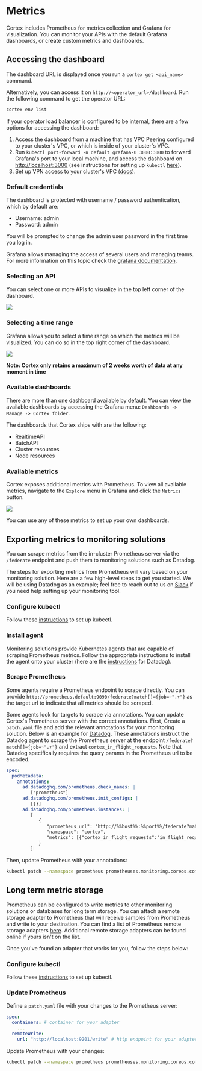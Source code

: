 # Metrics

Cortex includes Prometheus for metrics collection and Grafana for visualization. You can monitor your APIs with the default Grafana dashboards, or create custom metrics and dashboards.

## Accessing the dashboard

The dashboard URL is displayed once you run a `cortex get <api_name>` command.

Alternatively, you can access it on `http://<operator_url>/dashboard`. Run the following command to get the operator
URL:

```bash
cortex env list
```

If your operator load balancer is configured to be internal, there are a few options for accessing the dashboard:

1. Access the dashboard from a machine that has VPC Peering configured to your cluster's VPC, or which is inside of your
   cluster's VPC.
1. Run `kubectl port-forward -n default grafana-0 3000:3000` to forward Grafana's port to your local machine, and access
   the dashboard on [http://localhost:3000](http://localhost:3000) (see instructions for setting up `kubectl` [here](../advanced/kubectl.md)).
1. Set up VPN access to your cluster's
   VPC ([docs](https://docs.aws.amazon.com/vpc/latest/userguide/vpn-connections.html)).

### Default credentials

The dashboard is protected with username / password authentication, which by default are:

- Username: admin
- Password: admin

You will be prompted to change the admin user password in the first time you log in.

Grafana allows managing the access of several users and managing teams. For more information on this topic check
the [grafana documentation](https://grafana.com/docs/grafana/latest/manage-users).

### Selecting an API

You can select one or more APIs to visualize in the top left corner of the dashboard.

![](https://user-images.githubusercontent.com/7456627/107375721-57545180-6ae9-11eb-9474-ba58ad7eb0c5.png)

### Selecting a time range

Grafana allows you to select a time range on which the metrics will be visualized. You can do so in the top right corner
of the dashboard.

![](https://user-images.githubusercontent.com/7456627/107376148-d9dd1100-6ae9-11eb-8c2b-c678b41ade01.png)

**Note: Cortex only retains a maximum of 2 weeks worth of data at any moment in time**

### Available dashboards

There are more than one dashboard available by default. You can view the available dashboards by accessing the Grafana
menu: `Dashboards -> Manage -> Cortex folder`.

The dashboards that Cortex ships with are the following:

- RealtimeAPI
- BatchAPI
- Cluster resources
- Node resources

### Available metrics

Cortex exposes additional metrics with Prometheus. To view all available metrics, navigate to the `Explore` menu in Grafana and click the `Metrics` button.

![](https://user-images.githubusercontent.com/7456627/107377492-515f7000-6aeb-11eb-9b46-909120335060.png)

You can use any of these metrics to set up your own dashboards.

## Exporting metrics to monitoring solutions

You can scrape metrics from the in-cluster Prometheus server via the `/federate` endpoint and push them to monitoring solutions such as Datadog.

The steps for exporting metrics from Prometheus will vary based on your monitoring solution. Here are a few high-level steps to get you started. We will be using Datadog as an example; feel free to reach out to us on [Slack](https://community.cortex.dev/) if you need help setting up your monitoring tool.

### Configure kubectl

Follow these [instructions](../advanced/kubectl.md) to set up kubectl.

### Install agent

Monitoring solutions provide Kubernetes agents that are capable of scraping Prometheus metrics. Follow the appropriate instructions to install the agent onto your cluster (here are the [instructions](https://docs.datadoghq.com/agent/kubernetes/?tab=helm#installation) for Datadog).

### Scrape Prometheus

Some agents require a Prometheus endpoint to scrape directly. You can provide `http://prometheus.default:9090/federate?match[]={job=~".+"}` as the target url to indicate that all metrics should be scraped.

Some agents look for targets to scrape via annotations. You can update Cortex's Prometheus server with the correct annotations. First, Create a `patch.yaml` file and add the relevant annotations for your monitoring solution. Below is an example for [Datadog](https://docs.datadoghq.com/agent/kubernetes/prometheus/). These annotations instruct the Datadog agent to scrape the Prometheus server at the endpoint `/federate?match[]={job=~".+"}` and extract `cortex_in_flight_requests`. Note that Datadog specifically requires the query params in the Prometheus url to be encoded.

```yaml
spec:
  podMetadata:
    annotations:
      ad.datadoghq.com/prometheus.check_names: |
         ["prometheus"]
      ad.datadoghq.com/prometheus.init_configs: |
         [{}]
      ad.datadoghq.com/prometheus.instances: |
         [
            {
               "prometheus_url": "http://%%host%%:%%port%%/federate?match[]=%7Bjob%3D~%22.%2B%22%7D",
               "namespace": "cortex",
               "metrics": [{"cortex_in_flight_requests":"in_flight_requests"}]
            }
         ]
```

Then, update Prometheus with your annotations:

```bash
kubectl patch --namespace prometheus prometheuses.monitoring.coreos.com prometheus --patch-file patch.yaml --type merge
```

## Long term metric storage

Prometheus can be configured to write metrics to other monitoring solutions or databases for long term storage. You can attach a remote storage adapter to Prometheus that will receive samples from Prometheus and write to your destination. You can find a list of Prometheus remote storage adapters [here](https://prometheus.io/docs/operating/integrations/#remote-endpoints-and-storage). Additional remote storage adapters can be found online if yours isn't on the list.

Once you've found an adapter that works for you, follow the steps below:

### Configure kubectl

Follow these [instructions](../advanced/kubectl.md) to set up kubectl.

### Update Prometheus

Define a `patch.yaml` file with your changes to the Prometheus server:

```yaml
spec:
  containers: # container for your adapter
    ...
  remoteWrite:
    url: "http://localhost:9201/write" # http endpoint for your adapter
```

Update Prometheus with your changes:

```bash
kubectl patch --namespace prometheus prometheuses.monitoring.coreos.com prometheus --patch-file patch.yaml --type merge
```
